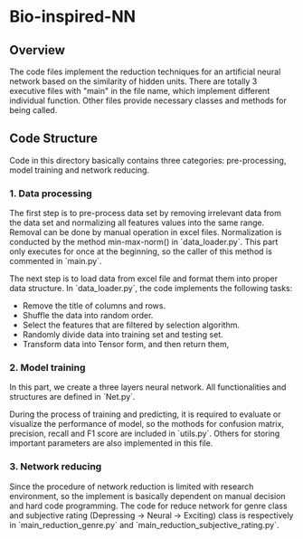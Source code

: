 # Bio-inspired-NN

## Overview
<p> The code files implement the reduction techniques for an artificial neural network based on the similarity of hidden units. 
There are totally 3 executive files with "main" in the file name, which implement different individual function. 
Other files provide necessary classes and methods for being called.

## Code Structure
<p> Code in this directory basically contains three categories: pre-processing, model training and network reducing.

### 1. Data processing
<p> The first step is to pre-process data set by removing irrelevant data from the data set 
and normalizing all features values into the same range. 
Removal can be done by manual operation in excel files.
Normalization is conducted by the method min-max-norm() in `data_loader.py`.
This part only executes for once at the beginning, so the caller of this method is commented in `main.py`.
<p> The next step is to load data from excel file and format them into proper data structure.
In `data_loader.py`, the code implements the following tasks:

   - Remove the title of columns and rows.
   - Shuffle the data into random order.
   - Select the features that are filtered by selection algorithm.
   - Randomly divide data into training set and testing set.
   - Transform data into Tensor form, and then return them,
   
### 2. Model training
<p> In this part, we create a three layers neural network.
All functionalities and structures are defined in `Net.py`.
<p> During the process of training and predicting, it is required to evaluate or visualize the performance of model,
so the mothods for confusion matrix, precision, recall and F1 score are included in `utils.py`.
Others for storing important parameters are also implemented in this file.

### 3. Network reducing
<p> Since the procedure of network reduction is limited with research environment, 
so the implement is basically dependent on manual decision and hard code programming.
The code for reduce network for genre class and subjective rating (Depressing -> Neural -> Exciting) class 
is respectively in `main_reduction_genre.py` and `main_reduction_subjective_rating.py`.
